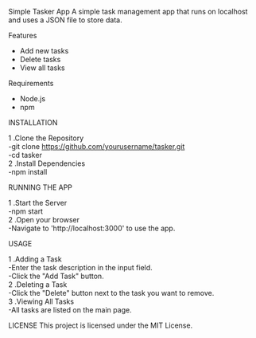 Simple Tasker App
A simple task management app that runs on localhost and uses a JSON file to store data.

Features
- Add new tasks
- Delete tasks
- View all tasks


Requirements
- Node.js
- npm

  
INSTALLATION  

1 .Clone the Repository  
  -git clone https://github.com/yourusername/tasker.git  
  -cd tasker  
2 .Install Dependencies  
  -npm install  

  
RUNNING THE APP  

1 .Start the Server  
  -npm start  
2 .Open your browser  
  -Navigate to 'http://localhost:3000' to use the app.  

  
USAGE

1 .Adding a Task   
    -Enter the task description in the input field.   
    -Click the "Add Task" button.    
2 .Deleting a Task   
    -Click the "Delete" button next to the task you want to remove.   
3 .Viewing All Tasks   
    -All tasks are listed on the main page.   

LICENSE
This project is licensed under the MIT License.


